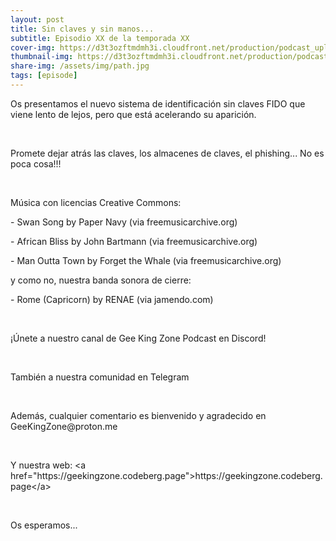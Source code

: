 ```yaml
---
layout: post
title: Sin claves y sin manos...
subtitle: Episodio XX de la temporada XX
cover-img: https://d3t3ozftmdmh3i.cloudfront.net/production/podcast_uploaded_nologo400/14743809/14743809-1619370372653-eb16be7dd0aee.jpg
thumbnail-img: https://d3t3ozftmdmh3i.cloudfront.net/production/podcast_uploaded_nologo400/14743809/14743809-1619370372653-eb16be7dd0aee.jpg
share-img: /assets/img/path.jpg
tags: [episode]
---
```


<p>Os presentamos el nuevo sistema de identificación sin claves FIDO que viene lento de lejos, pero que está acelerando su aparición.</p>
<p><br/></p>
<p>Promete dejar atrás las claves, los almacenes de claves, el phishing... No es poca cosa!!!</p>
<p><br/></p>
<p>Música con licencias Creative Commons:</p>
<p>- Swan Song by Paper Navy (via freemusicarchive.org)</p>
<p>- African Bliss by John Bartmann (via freemusicarchive.org)</p>
<p>- Man Outta Town by Forget the Whale (via freemusicarchive.org)</p>
<p>y como no, nuestra banda sonora de cierre:</p>
<p>- Rome (Capricorn) by RENAE (via jamendo.com)</p>
<p><br/></p>
<p>¡Únete a nuestro canal de Gee King Zone Podcast en Discord!</p>
<p><br/></p>
<p>También a nuestra comunidad en Telegram</p>
<p><br/></p>
<p>Además, cualquier comentario es bienvenido y agradecido en GeeKingZone@proton.me</p>
<p><br/></p>
<p>Y nuestra web: &lt;a href="https://geekingzone.codeberg.page"&gt;https://geekingzone.codeberg.page&lt;/a&gt;</p>
<p><br/></p>
<p>Os esperamos...</p>
